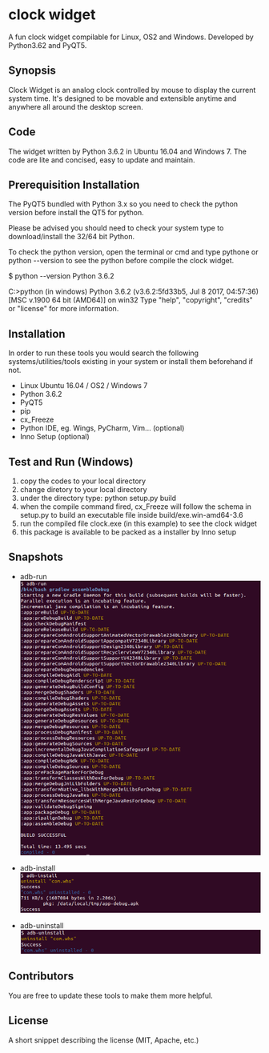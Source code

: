 # clock widget

A fun clock widget compilable for Linux, OS2 and Windows. Developed by Python3.62 and PyQT5. 

## Synopsis

Clock Widget is an analog clock controlled by mouse to display the current system time. It's designed to be movable and extensible anytime and anywhere all around the desktop screen.

## Code

The widget written by Python 3.6.2 in Ubuntu 16.04 and Windows 7. The code are lite and concised, easy to update and maintain.

## Prerequisition Installation

The PyQT5 bundled with Python 3.x so you need to check the python version before install the QT5 for python. 

Please be advised you should need to check your system type to download/install the 32/64 bit Python.

To check the python version, open the terminal or cmd and type pythone or python --version to see the python before compile the clock widget.

$ python --version
Python 3.6.2

C:\>python (in windows)
Python 3.6.2 (v3.6.2:5fd33b5, Jul  8 2017, 04:57:36) [MSC v.1900 64 bit (AMD64)] on win32
Type "help", "copyright", "credits" or "license" for more information.
>>>

## Installation

In order to run these tools you would search the following systems/utilities/tools existing in your system or install them beforehand if not.

* Linux Ubuntu 16.04 / OS2 / Windows 7
* Python 3.6.2
* PyQT5
* pip
* cx_Freeze
* Python IDE, eg. Wings, PyCharm, Vim... (optional)
* Inno Setup (optional) 

## Test and Run (Windows)
1. copy the codes to your local directory 
2. change diretory to your local directory
3. under the directory type: python setup.py build
4. when the compile command fired, cx_Freeze will follow the schema in setup.py to build an executable file inside build/exe.win-amd64-3.6
5. run the compiled file clock.exe (in this example) to see the clock widget
6. this package is available to be packed as a installer by Inno setup

## Snapshots

* adb-run<br>
![adb-run](https://raw.githubusercontent.com/joechiu/adb-tools/master/snapshots/adb-run-snapshot.png "adb-run snapshot")

* adb-install<br>
![adb-install](https://raw.githubusercontent.com/joechiu/adb-tools/master/snapshots/adb-install-snapshot.png "adb-install snapshot")

* adb-uninstall<br>
![adb-uninstall](https://raw.githubusercontent.com/joechiu/adb-tools/master/snapshots/adb-uninstall-snapshot.png "adb-uninstall snapshot")

## Contributors

You are free to update these tools to make them more helpful.

## License

A short snippet describing the license (MIT, Apache, etc.)

